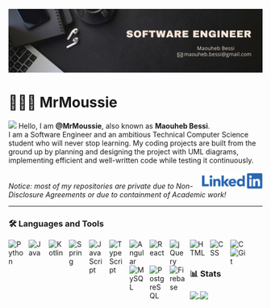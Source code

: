 [![Header](https://github.com/MrMoussie/MrMoussie/blob/915a86423e9612ebaf91ff458d026152149af52c/LinkedIn%20banner.jpg "Header")](https://martinheinz.dev/)

# 👨🏽‍💻 MrMoussie 

<img src="https://raw.githubusercontent.com/MartinHeinz/MartinHeinz/master/wave.gif" width="30px"> Hello, I am **@MrMoussie**, also known as **Maouheb Bessi**.
<br>
I am a Software Engineer and an ambitious Technical Computer Science student who will never stop learning.
My coding projects are built from the ground up by planning and designing the project with UML diagrams, implementing efficient and well-written code while testing it continuously.
<br>
<br>
<a href="https://www.google.com">
  <img align="right" style="display: block; width: 120px; height: 31px;" src="https://github.com/MrMoussie/MrMoussie/blob/2571eeef411c3fa9b08400d661a7ded1317e3797/Linkedin-logo-png.png" />
</a>
<br>
*Notice: most of my repositories are private due to Non-Disclosure Agreements or due to containment of Academic work!*

---

### 🛠 Languages and Tools

<img align="left" title="Python" alt="Python" width="30px" style="padding-right:10px;" src="https://cdn.jsdelivr.net/gh/devicons/devicon/icons/python/python-plain.svg" />
<img align="left" title="Java" alt="Java" width="30px" style="padding-right:10px;" src="https://cdn.jsdelivr.net/gh/devicons/devicon/icons/java/java-original.svg"/>
<img align="left" title="Kotlin" alt="Kotlin" width="30px" style="padding-right:10px;" src="https://cdn.jsdelivr.net/gh/devicons/devicon/icons/kotlin/kotlin-original.svg" />
<img align="left" title="Spring" alt="Spring" width="30px" style="padding-right:10px;" src="https://cdn.jsdelivr.net/gh/devicons/devicon/icons/spring/spring-original.svg" />
<img align="left" title="JavaScript" alt="JavaScript" width="30px" style="padding-right:10px;" src="https://cdn.jsdelivr.net/gh/devicons/devicon/icons/javascript/javascript-plain.svg" />
<img align="left" title="TypeScript" alt="TypeScript" width="30px" style="padding-right:10px;" src="https://cdn.jsdelivr.net/gh/devicons/devicon/icons/typescript/typescript-plain.svg" />
<img align="left" title="Angular" alt="Angular" width="30px" style="padding-right:10px;" src="https://cdn.jsdelivr.net/gh/devicons/devicon/icons/angularjs/angularjs-plain.svg" />
<img align="left" title="React" alt="React" width="30px" style="padding-right:10px;" src="https://cdn.jsdelivr.net/gh/devicons/devicon/icons/react/react-original.svg" />
<img align="left" title="jQuery" alt="jQuery" width="30px" style="padding-right:10px;" src="https://cdn.jsdelivr.net/gh/devicons/devicon/icons/jquery/jquery-original.svg" />
<img align="left" title="HTML" alt="HTML" width="30px" style="padding-right:10px;" src="https://cdn.jsdelivr.net/gh/devicons/devicon/icons/html5/html5-plain.svg" />
<img align="left" title="CSS" alt="CSS" width="30px" style="padding-right:10px;" src="https://cdn.jsdelivr.net/gh/devicons/devicon/icons/css3/css3-plain.svg" />
<img align="left" title="C" alt="C" width="30px" style="padding-right:10px;" src="https://cdn.jsdelivr.net/gh/devicons/devicon/icons/objectivec/objectivec-plain.svg" />
<img align="left" title="Git" alt="Git" width="30px" style="padding-right:10px;" src="https://cdn.jsdelivr.net/gh/devicons/devicon/icons/git/git-original.svg" />
<img align="left" title="MySQL" alt="MySQL" width="30px" style="padding-right:10px;" src="https://cdn.jsdelivr.net/gh/devicons/devicon/icons/mysql/mysql-original.svg" />
<img align="left" title="PostgreSQL" alt="PostgreSQL" width="30px" style="padding-right:10px;" src="https://cdn.jsdelivr.net/gh/devicons/devicon/icons/postgresql/postgresql-original.svg" />
<img align="left" title="Firebase" alt="Firebase" width="30px" style="padding-right:10px;" src="https://cdn.jsdelivr.net/gh/devicons/devicon/icons/firebase/firebase-plain-wordmark.svg" />
<br />

#

### 📊 Stats
<a href="https://www.github.com/mrmoussie">
  <img align="center" src="https://github-readme-stats.vercel.app/api/top-langs/?username=mrmoussie&theme=radical&langs_count=3&hide_border=true" />
</a>
<a href="https://www.github.com/mrmoussie">
  <img align="center" src="https://github-readme-stats.vercel.app/api?username=mrmoussie&show_icons=true&theme=radical&hide_border=true&line_height=27&count_private=true" />
</a>
